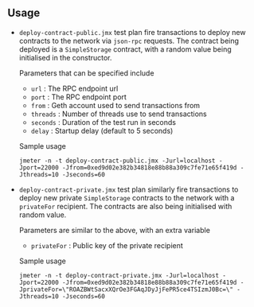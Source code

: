 ## Usage

 * `deploy-contract-public.jmx` test plan fire transactions to deploy new contracts to the network via `json-rpc` requests. The contract being deployed is a `SimpleStorage` contract, with a random value being initialised in the constructor.  
   
   Parameters that can be specified include  
     * `url` : The RPC endpoint url  
     * `port` : The RPC endpoint port  
     * `from` : Geth account used to send transactions from  
     * `threads` : Number of threads use to send transactions  
     * `seconds` : Duration of the test run in seconds  
     * `delay` : Startup delay (default to 5 seconds)  
        
   Sample usage
    ```shell script
    jmeter -n -t deploy-contract-public.jmx -Jurl=localhost -Jport=22000 -Jfrom=0xed9d02e382b34818e88b88a309c7fe71e65f419d -Jthreads=10 -Jseconds=60
    ```

  
 * `deploy-contract-private.jmx` test plan similarly fire transactions to deploy new private `SimpleStorage` contracts to the network with a `privateFor` recipient. The contracts are also being initialised with random value.
 
    Parameters are similar to the above, with an extra variable  
      * `privateFor` : Public key of the private recipient
      
    Sample usage
    ```shell script
    jmeter -n -t deploy-contract-private.jmx -Jurl=localhost -Jport=22000 -Jfrom=0xed9d02e382b34818e88b88a309c7fe71e65f419d -JprivateFor=\"ROAZBWtSacxXQrOe3FGAqJDyJjFePR5ce4TSIzmJ0Bc=\" -Jthreads=10 -Jseconds=60
    ```